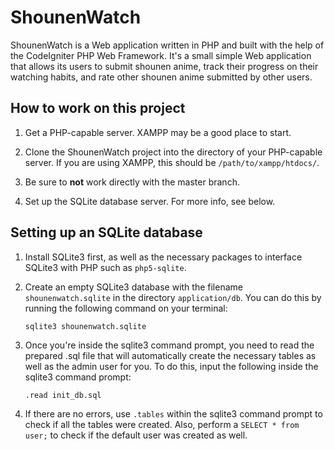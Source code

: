ShounenWatch
============

ShounenWatch is a Web application written in PHP and built with the help of the
CodeIgniter PHP Web Framework. It's a small simple Web application that allows
its users to submit shounen anime, track their progress on their watching
habits, and rate other shounen anime submitted by other users.

How to work on this project
---------------------------

1.  Get a PHP-capable server. XAMPP may be a good place to start.

2.  Clone the ShounenWatch project into the directory of your PHP-capable
    server. If you are using XAMPP, this should be
    `/path/to/xampp/htdocs/`.

3.  Be sure to **not** work directly with the master branch.

4.  Set up the SQLite database server. For more info, see below.

Setting up an SQLite database
-----------------------------

1.  Install SQLite3 first, as well as the necessary packages to interface
    SQLite3 with PHP such as `php5-sqlite`.
2.  Create an empty SQLite3 database with the filename
    `shounenwatch.sqlite` in the directory `application/db`. You can do
    this by running the following command on your terminal:
    
        sqlite3 shounenwatch.sqlite
        
3.  Once you're inside the sqlite3 command prompt, you need to read the
    prepared .sql file that will automatically create the necessary
    tables as well as the admin user for you. To do this, input the
    following inside the sqlite3 command prompt:
    
        .read init_db.sql
        
4.  If there are no errors, use `.tables` within the sqlite3 command
    prompt to check if all the tables were created. Also, perform a
    `SELECT * from user;` to check if the default user was
    created as well.
